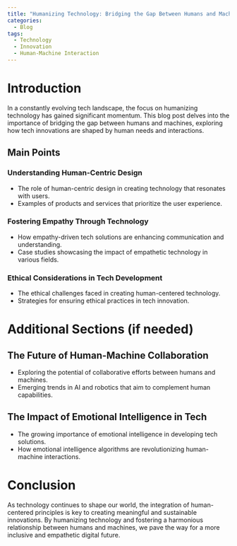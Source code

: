 ```yaml
---
title: "Humanizing Technology: Bridging the Gap Between Humans and Machines"
categories:
  - Blog
tags:
  - Technology
  - Innovation
  - Human-Machine Interaction
---
```


# Introduction
In a constantly evolving tech landscape, the focus on humanizing technology has gained significant momentum. This blog post delves into the importance of bridging the gap between humans and machines, exploring how tech innovations are shaped by human needs and interactions.

## Main Points
### Understanding Human-Centric Design
- The role of human-centric design in creating technology that resonates with users.
- Examples of products and services that prioritize the user experience.

### Fostering Empathy Through Technology
- How empathy-driven tech solutions are enhancing communication and understanding.
- Case studies showcasing the impact of empathetic technology in various fields.

### Ethical Considerations in Tech Development
- The ethical challenges faced in creating human-centered technology.
- Strategies for ensuring ethical practices in tech innovation.

# Additional Sections (if needed)
## The Future of Human-Machine Collaboration
- Exploring the potential of collaborative efforts between humans and machines.
- Emerging trends in AI and robotics that aim to complement human capabilities.

## The Impact of Emotional Intelligence in Tech
- The growing importance of emotional intelligence in developing tech solutions.
- How emotional intelligence algorithms are revolutionizing human-machine interactions.

# Conclusion
As technology continues to shape our world, the integration of human-centered principles is key to creating meaningful and sustainable innovations. By humanizing technology and fostering a harmonious relationship between humans and machines, we pave the way for a more inclusive and empathetic digital future.